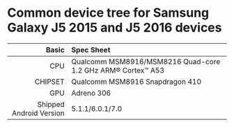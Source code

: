 # Common device tree for Samsung Galaxy J5 2015 and J5 2016 devices
Basic   | Spec Sheet
-------:|:-------------------------
CPU     | Qualcomm MSM8916/MSM8216 Quad-core 1.2 GHz ARM® Cortex™ A53
CHIPSET | Qualcomm MSM8916 Snapdragon 410
GPU     | Adreno 306
Shipped Android Version | 5.1.1/6.0.1/7.0
